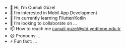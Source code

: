 - 👋 Hi, I’m Cumali Güzel
- 👀 I’m interested in Mobil App Development
- 🌱 I’m currently learning Fllutter/Kotlin
- 💞️ I’m looking to collaborate on ...
- 📫 How to reach me  cumali.guzel@std.yeditepe.edu.tr
- 😄 Pronouns: ...
- ⚡ Fun fact: ...

<!---
cumaliguzel88/cumaliguzel88 is a ✨ special ✨ repository because its `README.md` (this file) appears on your GitHub profile.
You can click the Preview link to take a look at your changes.
--->
